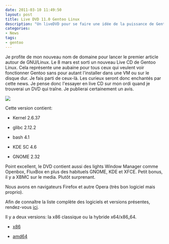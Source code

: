 ```yaml
---
date: 2011-03-10 11:49:50
layout: post
title: Live DVD 11.0 Gentoo Linux
description: "Un liveDVD pour se faire une idée de la puissance de Gentoo."
categories:
- News
tags:
- gentoo
---
```


Je profite de mon nouveau nom de domaine pour lancer le premier article autour de GNU/Linux. Le 8 mars est sorti un nouveau Live CD de Gentoo Linux. Cela représente une aubaine pour tous ceux qui veulent voir fonctionner Gentoo sans pour autant l'installer dans une VM ou sur le disque dur. Je fais parti de ceux-là. Les curieux seront donc enchantés par cette news. Je pense donc l'essayer en live CD sur mon ordi quand je trouverai un DVD qui traîne. Je publierai certainement un avis.

<!-- more -->

<img class="imgcenter" src="http://linuxien.legtux.org/uploads/images/2011/03/gentoo.png">

Cette version contient:

  * Kernel 2.6.37

  * glibc 2.12.2

  * bash 4.1

  * KDE SC 4.6

  * GNOME 2.32

Point excellent, le DVD contient aussi des lights Window Manager comme Openbox, FluxBox en plus des habituels GNOME, KDE et XFCE. Petit bonus, il y a XBMC sur le media. Plutôt surprenant.

Nous avons en navigateurs Firefox et autre Opera (très bon logiciel mais proprio).

Afin de connaître la liste complète des logiciels et versions présentes, rendez-vous [ici](http://www.gentoo.org/).

Il y a deux versions: la x86 classique ou la hybride x64/x86_64.

  * [x86](http://bouncer.gentoo.org/fetch/gentoo-11.0-livedvd/x86/)

  * [amd64](http://bouncer.gentoo.org/fetch/gentoo-11.0-livedvd/amd64/)


